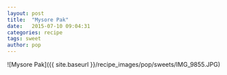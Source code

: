```yaml
---
layout: post
title:  "Mysore Pak"
date:   2015-07-10 09:04:31
categories: recipe
tags: sweet
author: pop
---
```


![Mysore Pak]({{ site.baseurl }}/recipe_images/pop/sweets/IMG_9855.JPG)
